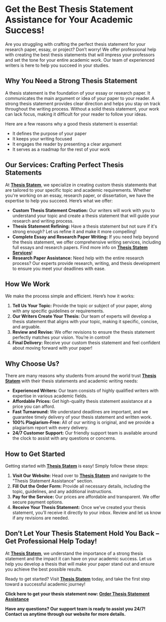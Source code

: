 # Get the Best Thesis Statement Assistance for Your Academic Success!

Are you struggling with crafting the perfect thesis statement for your research paper, essay, or project? Don’t worry! We offer professional help with creating the best thesis statements that will impress your professors and set the tone for your entire academic work. Our team of experienced writers is here to help you succeed in your studies.

## Why You Need a Strong Thesis Statement

A thesis statement is the foundation of your essay or research paper. It communicates the main argument or idea of your paper to your reader. A strong thesis statement provides clear direction and helps you stay on track throughout the writing process. Without a solid thesis statement, your work can lack focus, making it difficult for your reader to follow your ideas.

Here are a few reasons why a good thesis statement is essential:

- It defines the purpose of your paper
- It keeps your writing focused
- It engages the reader by presenting a clear argument
- It serves as a roadmap for the rest of your work

## Our Services: Crafting Perfect Thesis Statements

At [**Thesis Statem**](https://tinyurl.com/topessay?keyword=thesis+statem), we specialize in creating custom thesis statements that are tailored to your specific topic and academic requirements. Whether you're working on an essay, research paper, or dissertation, we have the expertise to help you succeed. Here’s what we offer:

- **Custom Thesis Statement Creation:** Our writers will work with you to understand your topic and create a thesis statement that will guide your research and writing process.
- **Thesis Statement Refining:** Have a thesis statement but not sure if it's strong enough? Let us refine it and make it more compelling!
- **Complete Essay and Research Paper Writing:** If you need help beyond the thesis statement, we offer comprehensive writing services, including full essays and research papers. Find more info on [**Thesis Statem Services**](https://tinyurl.com/topessay?keyword=thesis+statem)!
- **Research Paper Assistance:** Need help with the entire research process? Our experts provide research, writing, and thesis development to ensure you meet your deadlines with ease.

## How We Work

We make the process simple and efficient. Here’s how it works:

1. **Tell Us Your Topic:** Provide the topic or subject of your paper, along with any specific guidelines or requirements.
2. **Our Writers Create Your Thesis:** Our team of experts will develop a thesis statement that aligns with your topic, making it specific, concise, and arguable.
3. **Review and Revise:** We offer revisions to ensure the thesis statement perfectly matches your vision. You’re in control!
4. **Final Delivery:** Receive your custom thesis statement and feel confident about moving forward with your paper!

## Why Choose Us?

There are many reasons why students from around the world trust [**Thesis Statem**](https://tinyurl.com/topessay?keyword=thesis+statem) with their thesis statements and academic writing needs:

- **Experienced Writers:** Our team consists of highly qualified writers with expertise in various academic fields.
- **Affordable Prices:** Get high-quality thesis statement assistance at a price you can afford.
- **Fast Turnaround:** We understand deadlines are important, and we guarantee timely delivery of your thesis statement and written work.
- **100% Plagiarism-Free:** All of our writing is original, and we provide a plagiarism report with every delivery.
- **24/7 Customer Support:** Our friendly support team is available around the clock to assist with any questions or concerns.

## How to Get Started

Getting started with [**Thesis Statem**](https://tinyurl.com/topessay?keyword=thesis+statem) is easy! Simply follow these steps:

1. **Visit Our Website:** Head over to [**Thesis Statem**](https://tinyurl.com/topessay?keyword=thesis+statem) and navigate to the "Thesis Statement Assistance" section.
2. **Fill Out the Order Form:** Provide all necessary details, including the topic, guidelines, and any additional instructions.
3. **Pay for the Service:** Our prices are affordable and transparent. We offer secure payment options.
4. **Receive Your Thesis Statement:** Once we’ve created your thesis statement, you’ll receive it directly to your inbox. Review and let us know if any revisions are needed.

## Don’t Let Your Thesis Statement Hold You Back – Get Professional Help Today!

At [**Thesis Statem**](https://tinyurl.com/topessay?keyword=thesis+statem), we understand the importance of a strong thesis statement and the impact it can have on your academic success. Let us help you develop a thesis that will make your paper stand out and ensure you achieve the best possible results.

Ready to get started? Visit [**Thesis Statem**](https://tinyurl.com/topessay?keyword=thesis+statem) today, and take the first step toward a successful academic journey!

**Click here to get your thesis statement now: [Order Thesis Statement Assistance](https://tinyurl.com/topessay?keyword=thesis+statem)**

**Have any questions? Our support team is ready to assist you 24/7! Contact us anytime through our website for more details.**

